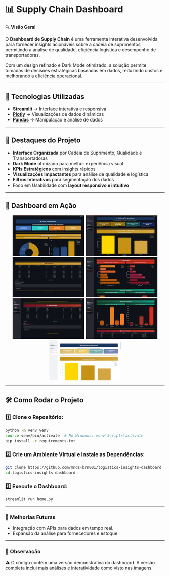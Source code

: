 # 📊 Supply Chain Dashboard  

🔍 **Visão Geral**  

O **Dashboard de Supply Chain** é uma ferramenta interativa desenvolvida para fornecer insights acionáveis sobre a cadeia de suprimentos, permitindo a análise de qualidade, eficiência logística e desempenho de transportadoras.

Com um design refinado e Dark Mode otimizado, a solução permite tomadas de decisões estratégicas baseadas em dados, reduzindo custos e melhorando a eficiência operacional.

---

## 🚀 Tecnologias Utilizadas  

- **[Streamlit](https://streamlit.io/)** → Interface interativa e responsiva  
- **[Plotly](https://plotly.com/python/)** → Visualizações de dados dinâmicas  
- **[Pandas](https://pandas.pydata.org/)** → Manipulação e análise de dados  

---

## 🎯 Destaques do Projeto  

- **Interface Organizada** por Cadeia de Suprimento, Qualidade e Transportadoras
-  **Dark Mode** otimizado para melhor experiência visual
-  **KPIs Estratégicos** com insights rápidos
-  **Visualizações Impactantes** para análise de qualidade e logística
-  **Filtros Interativos** para segmentação dos dados
-  Foco em Usabilidade com **layout responsivo e intuitivo**

---

 ## 📸 Dashboard em Ação  
<div align="center">
  <img src="assets/dashboard.png" width="45%">
  <img src="assets/dashboard2.png" width="45%">
 
  <img src="assets/dashboard3.png" width="45%">
  <img src="assets/dashboard7.png" width="45%">
  
  <img src="assets/dashboard5.png" width="45%">
  <img src="assets/dashboard6.png" width="45%">
  
  <img src="assets/dashboard4.png" width="45%">

</div>

---

## 🛠 Como Rodar o Projeto  

### **1️⃣ Clone o Repositório:**  
```bash
python -m venv venv
source venv/bin/activate  # No Windows: venv\Scripts\activate
pip install -r requirements.txt
```

### **2️⃣ Crie um Ambiente Virtual e Instale as Dependências:**  
```bash
git clone https://github.com/mnds-brn001/logistics-insights-dashboard
cd logistics-insights-dashboard
```

### **3️⃣ Execute o Dashboard:**  
```bash
streamlit run home.py
```

---
### 📌 Melhorias Futuras
- Integração com APIs para dados em tempo real.
- Expansão da análise para fornecedores e estoque.

---
### 📍 Observação


⚠️ O código contém uma versão demonstrativa do dashboard. A versão completa inclui mais análises e interatividade como visto nas imagens.




